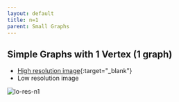 ```yaml
---
layout: default
title: n=1
parent: Small Graphs
---
```


## Simple Graphs with 1 Vertex (1 graph)

- [High resolution image][hi-res-n1]{:target="_blank"}
- Low resolution image

![lo-res-n1][lo-res-n1]

[hi-res-n1]: https://github.com/mogproject/graph-gallery/wiki/img/SimpleGraphsN1.png
[lo-res-n1]: https://github.com/mogproject/graph-gallery/wiki/img/SimpleGraphsN1_s.png